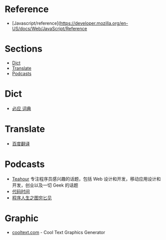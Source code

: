 # Reference

 - [Javascript/reference](https://developer.mozilla.org/en-US/docs/Web/JavaScript/Reference

# Sections
 - [Dict](#dict)
 - [Translate](#translate)
 - [Podcasts](#Podcasts)

# Dict
 - [必应 词典](http://cn.bing.com/dict/)


# Translate
 - [百度翻译](http://fanyi.baidu.com/)

# Podcasts
 - [Teahour](http://teahour.fm) 专注程序员感兴趣的话题，包括 Web 设计和开发，移动应用设计和开发，创业以及一切 Geek 的话题
 - [代码时间](https://codetimecn.com/)
 - [程序人生之图穷匕见](http://podcast.tchen.me/)

# Graphic

- [cooltext.com](https://cooltext.com/) - Cool Text Graphics Generator
